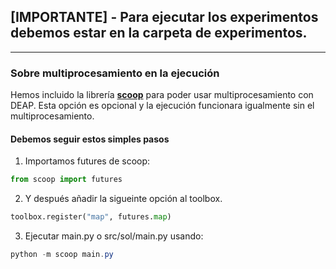 ## [IMPORTANTE] - Para ejecutar los experimentos debemos estar en la carpeta de experimentos.

---

### Sobre multiprocesamiento  en la ejecución

Hemos incluido la librería [__scoop__](https://github.com/soravux/scoop) para poder usar multiprocesamiento con DEAP.
Esta opción es opcional y la ejecución funcionara igualmente sin el multiprocesamiento.

#### Debemos seguir estos simples pasos

1. Importamos futures de scoop:

```python
from scoop import futures
```

2. Y después añadir la sigueinte opción al toolbox.

```python
toolbox.register("map", futures.map)
```

3. Ejecutar main.py o src/sol/main.py usando:

```powershell
python -m scoop main.py
```
